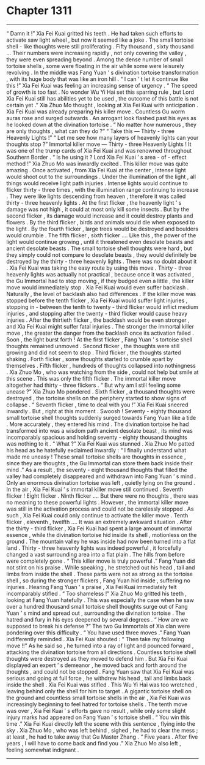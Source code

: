
# Chapter 1311


---

“ Damn it !” Xia Fei Kuai gritted his teeth .
He had taken such efforts to activate saw light wheel , but now it seemed like a joke .
The small tortoise shell - like thoughts were still proliferating .
Fifty thousand , sixty thousand …
Their numbers were increasing rapidly , not only covering the valley , they were even spreading beyond .
Among the dense number of small tortoise shells , some were floating in the air while some were leisurely revolving . In the middle was Fang Yuan ’ s divination tortoise transformation , with its huge body that was like an iron hill .
“ I can ’ t let it continue like this !” Xia Fei Kuai was feeling an increasing sense of urgency .
“ The speed of growth is too fast . No wonder Wu Yi Hai set this sparring rule , but Lord Xia Fei Kuai still has abilities yet to be used , the outcome of this battle is not certain yet .” Xia Zhuo Mo thought , looking at Xia Fei Kuai with anticipation .
Xia Fei Kuai was already preparing his killer move .
Countless Gu worm auras rose and surged outwards .
An arrogant look flashed past his eyes as he looked down at the divination tortoise .
“ No matter how numerous , they are only thoughts , what can they do ?”
“ Take this — Thirty - three Heavenly Lights !”
“ Let me see how many layers of heavenly lights can your thoughts stop ?”
Immortal killer move — Thirty - three Heavenly Lights !
It was one of the trump cards of Xia Fei Kuai and was renowned throughout Southern Border .
“ Is he using it ? Lord Xia Fei Kuai ’ s area - of - effect method !” Xia Zhuo Mo was inwardly excited .
This killer move was quite amazing .
Once activated , from Xia Fei Kuai at the center , intense light would shoot out to the surroundings .
Under the illumination of the light , all things would receive light path injuries .
Intense lights would continue to flicker thirty - three times , with the illumination range continuing to increase . They were like lights descending from heaven , therefore it was called thirty - three heavenly lights .
At the first flicker , the heavenly light ’ s damage was not high , it could at most only kill some insects .
But by the second flicker , its damage would increase and it could destroy plants and flowers .
By the third flicker , birds and animals would die when exposed to the light .
By the fourth flicker , large trees would be destroyed and boulders would crumble .
The fifth flicker , sixth flicker ….
Like this , the power of the light would continue growing , until it threatened even desolate beasts and ancient desolate beasts .
The small tortoise shell thoughts were hard , but they simply could not compare to desolate beasts , they would definitely be destroyed by the thirty - three heavenly lights .
There was no doubt about it .
Xia Fei Kuai was taking the easy route by using this move .
Thirty - three heavenly lights was actually not practical , because once it was activated , the Gu Immortal had to stop moving , if they budged even a little , the killer move would immediately stop .
Xia Fei Kuai would even suffer backlash .
Naturally , the level of backlash also had differences .
If the killer move was stopped before the tenth flicker , Xia Fei Kuai would suffer light injuries , stopping in - between the tenth to twenty - third flicker would inflict medium injuries , and stopping after the twenty - third flicker would cause heavy injuries . After the thirtieth flicker , the backlash would be even stronger , and Xia Fei Kuai might suffer fatal injuries .
The stronger the immortal killer move , the greater the danger from the backlash once its activation failed .
Soon , the light burst forth !
At the first flicker , Fang Yuan ’ s tortoise shell thoughts remained unmoved .
Second flicker , the thoughts were still growing and did not seem to stop .
Third flicker , the thoughts started shaking .
Forth flicker , some thoughts started to crumble apart by themselves .
Fifth flicker , hundreds of thoughts collapsed into nothingness .
Xia Zhuo Mo , who was watching from the side , could not help but smile at this scene .
This was only the fifth flicker .
The immortal killer move altogether had thirty - three flickers .
“ But why am I still feeling some unease ?” Xia Zhuo Mo pondered .
Sixth flicker , a thousand thoughts were destroyed , the tortoise shells on the periphery started to show signs of collapse .
“ Seventh flicker , time to deal with you !” Xia Fei Kuai sneered inwardly .
But , right at this moment .
Swoosh !
Seventy - eighty thousand small tortoise shell thoughts suddenly surged towards Fang Yuan like a tide .
More accurately , they entered his mind .
The divination tortoise he had transformed into was a wisdom path ancient desolate beast , its mind was incomparably spacious and holding seventy - eighty thousand thoughts was nothing to it .
“ What ?” Xia Fei Kuai was stunned .
Xia Zhuo Mo patted his head as he hatefully exclaimed inwardly : “ I finally understand what made me uneasy ! These small tortoise shells are thoughts in essence , since they are thoughts , the Gu Immortal can store them back inside their mind .”
As a result , the seventy - eight thousand thoughts that filled the valley had completely disappeared and withdrawn into Fang Yuan ’ s mind .
Only an enormous divination tortoise was left , quietly lying on the ground .
In the air , Xia Fei Kuai ’ s immortal killer move still continued .
Seventh flicker !
Eight flicker .
Ninth flicker ….
But there were no thoughts , there was no meaning to these powerful lights .
However , the immortal killer move was still in the activation process and could not be carelessly stopped .
As such , Xia Fei Kuai could only continue to activate the killer move . Tenth flicker , eleventh , twelfth ….
It was an extremely awkward situation .
After the thirty - third flicker , Xia Fei Kuai had spent a large amount of immortal essence , while the divination tortoise hid inside its shell , motionless on the ground .
The mountain valley he was inside had now been turned into a flat land .
Thirty - three heavenly lights was indeed powerful , it forcefully changed a vast surrounding area into a flat plain . The hills from before were completely gone .
“ This killer move is truly powerful .” Fang Yuan did not stint on his praise .
While speaking , he stretched out his head , tail and limbs from inside the shell .
These parts were not as strong as the tortoise shell , so during the stronger flickers , Fang Yuan hid inside , suffering no injuries .
Hearing Fang Yuan ’ s praise , Xia Fei Kuai immediately felt incomparably stifled .
“ Too shameless !” Xia Zhuo Mo gritted his teeth , looking at Fang Yuan hatefully .
This was especially the case when he saw over a hundred thousand small tortoise shell thoughts surge out of Fang Yuan ’ s mind and spread out , surrounding the divination tortoise . The hatred and fury in his eyes deepened by several degrees .
“ How are we supposed to break his defense ?” The two Gu Immortals of Xia clan were pondering over this difficulty .
“ You have used three moves .” Fang Yuan indifferently reminded .
Xia Fei Kuai shouted : “ Then take my following move !!”
As he said so , he turned into a ray of light and pounced forward , attacking the divination tortoise from all directions . Countless tortoise shell thoughts were destroyed as they moved to defend him .
But Xia Fei Kuai displayed an expert ’ s demeanor , he moved back and forth around the thoughts , and could not be stopped .
Fang Yuan saw that Xia Fei Kuai was serious and going at full force , he withdrew his head , tail and limbs back inside the shell .
Xia Fei Kuai was stifled .
This Wu Yi Hai was too wretched , leaving behind only the shell for him to target . A gigantic tortoise shell on the ground and countless small tortoise shells in the air , Xia Fei Kuai was increasingly beginning to feel hatred for tortoise shells .
The tenth move was over , Xia Fei Kuai ’ s efforts gave no result , while only some slight injury marks had appeared on Fang Yuan ’ s tortoise shell .
“ You win this time .” Xia Fei Kuai directly left the scene with this sentence , flying into the sky .
Xia Zhuo Mo , who was left behind , sighed , he had to clear the mess ; at least , he had to take away that Gu Master Zhang .
“ Five years . After five years , I will have to come back and find you .” Xia Zhuo Mo also left , feeling somewhat indignant .

---

